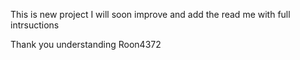 This is new project 
I will soon improve and add the read me with full intrsuctions 

Thank you understanding 
Roon4372
